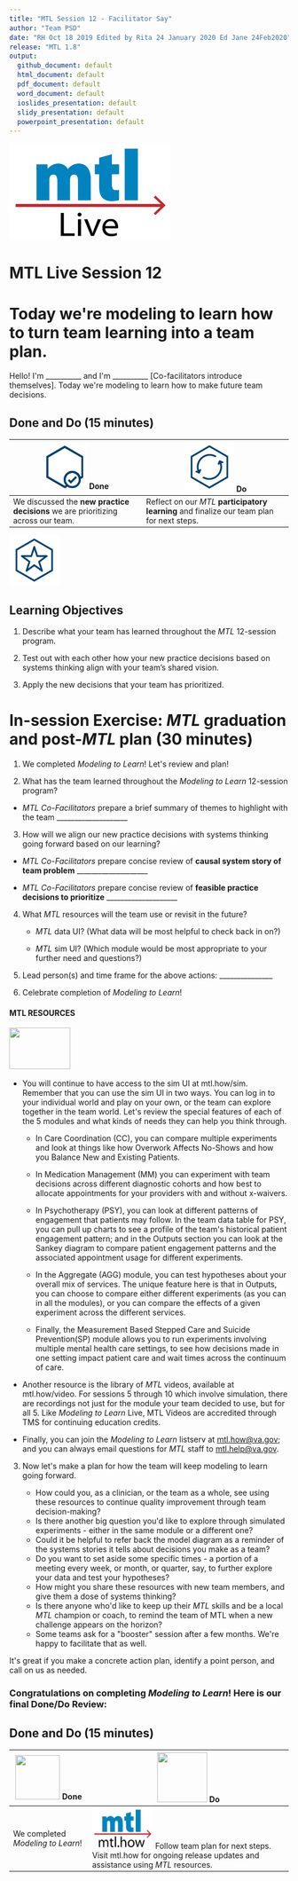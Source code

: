 ```yaml
---
title: "MTL Session 12 - Facilitator Say"
author: "Team PSD"
date: "RH Oct 18 2019 Edited by Rita 24 January 2020 Ed Jane 24Feb2020"
release: "MTL 1.8"
output: 
  github_document: default
  html_document: default
  pdf_document: default
  word_document: default
  ioslides_presentation: default
  slidy_presentation: default
  powerpoint_presentation: default
---
```


[<img src = "https://github.com/lzim/teampsd/blob/master/resources/logos/mtl_live_sq_sm.png"
     height = "175" width = "290">](#.)    

# MTL Live Session 12

# Today we're modeling to learn how to turn team learning into a team plan.
Hello! I'm __________ and I'm __________ [Co-facilitators introduce themselves]. Today we're modeling to learn how to make future team decisions.


## Done and Do (15 minutes)
<!-- Do/Done Tables -->
| [<img src = "https://github.com/lzim/teampsd/blob/master/resources/icons/done.png" height = "80" width = "80">](#.) **Done** | [<img src = "https://github.com/lzim/teampsd/blob/master/resources/icons/do.png" height = "90" width = "90">](#.) **Do** |
| --- | --- | 
| We discussed the **new practice decisions** we are prioritizing across our team. | Reflect on our _MTL_ **participatory learning** and finalize our team plan for next steps. | 

<!-- Learning Objectives Icon --> 
[<img src = "https://github.com/lzim/teampsd/blob/master/resources/icons/learning_objectives.png" height = "90" width = "90" style ="display: inline-block"/>](#.)   

## Learning Objectives

1. Describe what your team has learned throughout the *MTL* 12-session program. 

2. Test out with each other how your new practice decisions based on systems thinking align with your team’s shared vision.

3. Apply the new decisions that your team has prioritized.  


# In-session Exercise: *MTL* graduation and post-*MTL* plan (30 minutes)

1. We completed _Modeling to Learn_! Let's review and plan!

2. What has the team learned throughout the *Modeling to Learn* 12-session program? 
- _MTL Co-Facilitators_ prepare a brief summary of themes to highlight with the team ____________________

3. How will we align our new practice decisions with systems thinking going forward based on our learning?

- _MTL Co-Facilitators_ prepare concise review of **causal system story of team problem** ____________________

- _MTL Co-Facilitators_ prepare concise review of **feasible practice decisions to prioritize** ____________________

4. What *MTL* resources will the team use or revisit in the future?

    - *MTL* data UI? (What data will be most helpful to check back in on?)
    
    - *MTL* sim UI? (Which module would be most appropriate to your further need and questions?)

5. Lead person(s) and time frame for the above actions: _______________ 

6. Celebrate completion of *Modeling to Learn*!
   
#### MTL RESOURCES

   [<img src = "https://raw.githubusercontent.com/lzim/teampsd/master/resources/logos/mtl_how_sim.png" height = "75" width = "110">](http://mtl.how/sim) 
      
   + You will continue to have access to the sim UI at mtl.how/sim. Remember that you can use the sim UI in two ways. You can log in to your individual world and play on your own, or the team can explore together in the team world. Let's review the special features of each of the 5 modules and what kinds of needs they can help you think through.  

       + In Care Coordination (CC), you can compare multiple experiments and look at things like how Overwork Affects No-Shows and how you Balance New and Existing Patients.

       + In Medication Management (MM) you can experiment with team decisions across different diagnostic cohorts and how best to allocate appointments for your providers with and without x-waivers.

       + In Psychotherapy (PSY), you can look at different patterns of engagement that patients may follow. In the team data table for PSY, you can pull up charts to see a profile of the team's historical patient engagement pattern; and in the Outputs section you can look at the Sankey diagram to compare patient engagement patterns and the associated appointment usage for different experiments.

       + In the Aggregate (AGG) module, you can test hypotheses about your overall mix of services. The unique feature here is that in Outputs, you can choose to compare either different experiments (as you can in all the modules), or you can compare the effects of a given experiment across the different services. 

       + Finally, the Measurement Based Stepped Care and Suicide Prevention(SP)  module allows you to run experiments involving multiple mental health care settings, to see how decisions made in one setting impact patient care and wait times across the continuum of care.
       
   + Another resource is the library of *MTL* videos, available at mtl.how/video. For sessions 5 through 10 which involve simulation, there are recordings not just for the module your team decided to use, but for all 5. Like *Modeling to Learn* Live, MTL Videos are accredited through TMS for continuing education credits.

   + Finally, you can join the *Modeling to Learn* listserv at mtl.how@va.gov; and you can always email questions for *MTL* staff to mtl.help@va.gov. 

3. Now let's make a plan for how the team will keep modeling to learn going forward.  

   + How could you, as a clinician, or the team as a whole, see using these resources to continue quality improvement through team decision-making?
   + Is there another big question you'd like to explore through simulated experiments - either in the same module or a different one?
   + Could it be helpful to refer back the model diagram as a reminder of the systems stories it tells about decisions you make as a team?
   + Do you want to set aside some specific times - a portion of a meeting every week, or month, or quarter, say, to further explore your data and test your hypotheses?
   + How might you share these resources with new team members, and give them a dose of systems thinking?
   + Is there anyone who'd like to keep up their *MTL* skills and be a local *MTL* champion or coach, to remind the team of MTL when a new challenge appears on the horizon?
   + Some teams ask for a "booster" session after a few months. We're happy to facilitate that as well.
   
It's great if you make a concrete action plan, identify a point person, and call on us as needed.

### Congratulations on completing *Modeling to Learn*! Here is our final Done/Do Review:


## Done and Do (15 minutes)
<!-- Do/Done Tables -->
| [<img src = "https://raw.githubusercontent.com/lzim/teampsd/hexagon_icons/np_hexagon-check-mark_309690_003F72.png" height = "80" width = "80">](#.) **Done** | [<img src = "https://raw.githubusercontent.com/lzim/teampsd/hexagon_icons/np_synchronize_778914_003F72.png" height = "90" width = "90">](#.) **Do** |
| --- | --- | 
| We completed _Modeling to Learn_!|[<img src = "https://raw.githubusercontent.com/lzim/teampsd/master/resources/logos/mtl_how_sm.png" height = "75" width = "110">](http://mtl.how) Follow team plan for next steps. Visit mtl.how for ongoing release updates and assistance using _MTL_ resources. | 






